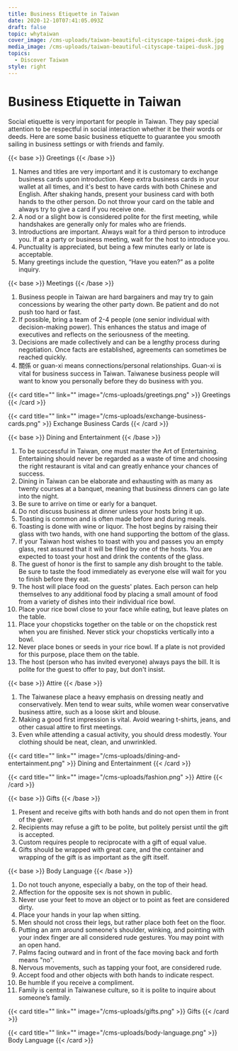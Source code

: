 ```yaml
---
title: Business Etiquette in Taiwan
date: 2020-12-10T07:41:05.093Z
draft: false
topic: whytaiwan
cover_image: /cms-uploads/taiwan-beautiful-cityscape-taipei-dusk.jpg
media_image: /cms-uploads/taiwan-beautiful-cityscape-taipei-dusk.jpg
topics:
  - Discover Taiwan
style: right
---
```

# Business Etiquette in Taiwan

Social etiquette is very important for people in Taiwan. They pay special attention to be respectful in social interaction whether it be their words or deeds. Here are some basic business etiquette to guarantee you smooth sailing in business settings or with friends and family.

{{< base >}}
Greetings
{{< /base >}}

1. Names and titles are very important and it is customary to exchange business cards upon introduction. Keep extra business cards in your wallet at all times, and it's best to have cards with both Chinese and English. After shaking hands, present your business card with both hands to the other person. Do not throw your card on the table and always try to give a card if you receive one.
2. A nod or a slight bow is considered polite for the first meeting, while  handshakes are generally only for males who are friends.
3. Introductions are important. Always wait for a third person to introduce you. If at a party or business meeting, wait for the host to introduce you.
4. Punctuality is appreciated, but being a few minutes early or late is acceptable.
5. Many greetings include the question, “Have you eaten?” as a polite inquiry.

{{< base >}}
Meetings
{{< /base >}}

1. Business people in Taiwan are hard bargainers and may try to gain concessions by wearing the other party down. Be patient and do not push too hard or fast.
2. If possible, bring a team of 2-4 people (one senior individual with decision-making power). This enhances the status and image of executives and reflects on the seriousness of the meeting.
3. Decisions are made collectively and can be a lengthy process during negotiation. Once facts are established, agreements can sometimes be reached quickly.
4. 關係 or guan-xi means connections/personal relationships. Guan-xi is vital for business success in Taiwan. Taiwanese business people will want to know you personally before they do business with you.

{{< card title="<!-- This text will never be seen -->" link="" image="/cms-uploads/greetings.png" >}}
Greetings
{{< /card >}}

{{< card title="<!-- This text will never be seen -->" link="" image="/cms-uploads/exchange-business-cards.png" >}}
Exchange Business Cards
{{< /card >}}

{{< base >}}
Dining and Entertainment
{{< /base >}}

1. To be successful in Taiwan, one must master the Art of Entertaining. Entertaining should never be regarded as a waste of time and choosing the right restaurant is vital and can greatly enhance your chances of success.
2. Dining in Taiwan can be elaborate and exhausting with as many as twenty courses at a banquet, meaning that business dinners can go late into the night. 
3. Be sure to arrive on time or early for a banquet.
4. Do not discuss business at dinner unless your hosts bring it up.
5. Toasting is common and is often made before and during meals.
6. Toasting is done with wine or liquor. The host begins by raising their glass with two hands, with one hand supporting the bottom of the glass.
7. If your Taiwan host wishes to toast with you and passes you an empty glass, rest assured that it will be filled by one of the hosts. You are expected to toast your host and drink the contents of the glass.
8. The guest of honor is the first to sample any dish brought to the table. Be sure to taste the food immediately as everyone else will wait for you to finish before they eat.
9. The host will place food on the guests' plates. Each person can help themselves to any additional food by placing a small amount of food from a variety of dishes into their individual rice bowl.
10. Place your rice bowl close to your face while eating, but leave plates on the table.
11. Place your chopsticks together on the table or on the chopstick rest when you are finished. Never stick your chopsticks vertically into a bowl.
12. Never place bones or seeds in your rice bowl. If a plate is not provided for this purpose, place them on the table.
13. The host (person who has invited everyone) always pays the bill. It is polite for the guest to offer to pay, but don't insist.

{{< base >}}
Attire
{{< /base >}}

1. The Taiwanese place a heavy emphasis on dressing neatly and conservatively. Men tend to wear suits, while women wear conservative business attire, such as a loose skirt and blouse.
2. Making a good first impression is vital. Avoid wearing t-shirts, jeans, and other casual attire to first meetings.
3. Even while attending a casual activity, you should dress modestly. Your clothing should be neat, clean, and unwrinkled.

{{< card title="<!-- This text will never be seen -->" link="" image="/cms-uploads/dining-and-entertainment.png" >}}
Dining and Entertainment
{{< /card >}}

{{< card title="<!-- This text will never be seen -->" link="" image="/cms-uploads/fashion.png" >}}
Attire
{{< /card >}}

{{< base >}}
Gifts
{{< /base >}}

1. Present and receive gifts with both hands and do not open them in front of the giver.
2. Recipients may refuse a gift to be polite, but politely persist until the gift is accepted.
3. Custom requires people to reciprocate with a gift of equal value.
4. Gifts should be wrapped with great care, and the container and wrapping of the gift is as important as the gift itself.

{{< base >}}
Body Language
{{< /base >}}

1. Do not touch anyone, especially a baby, on the top of their head.
2. Affection for the opposite sex is not shown in public.
3. Never use your feet to move an object or to point as feet are considered dirty.
4. Place your hands in your lap when sitting.
5. Men should not cross their legs, but rather place both feet on the floor.
6. Putting an arm around someone's shoulder, winking, and pointing with your index finger are all considered rude gestures. You may point with an open hand.
7. Palms facing outward and in front of the face moving back and forth means "no".
8. Nervous movements, such as tapping your foot, are considered rude.
9. Accept food and other objects with both hands to indicate respect.
10. Be humble if you receive a compliment.
11. Family is central in Taiwanese culture, so it is polite to inquire about someone’s family.

{{< card title="<!-- This text will never be seen -->" link="" image="/cms-uploads/gifts.png" >}}
Gifts
{{< /card >}}

{{< card title="<!-- This text will never be seen -->" link="" image="/cms-uploads/body-language.png" >}}
Body Language
{{< /card >}}